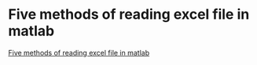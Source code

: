 # Five methods of reading excel file in matlab
[Five methods of reading excel file in matlab](https://aiwithcloud.com/2022/09/19/five_methods_of_reading_excel_file_in_matlab/)